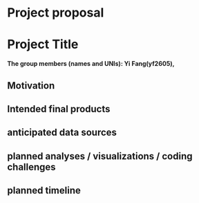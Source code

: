 Project proposal
================

# Project Title

**The group members (names and UNIs): Yi Fang(yf2605),**

## Motivation

## Intended final products

## anticipated data sources

## planned analyses / visualizations / coding challenges

## planned timeline

